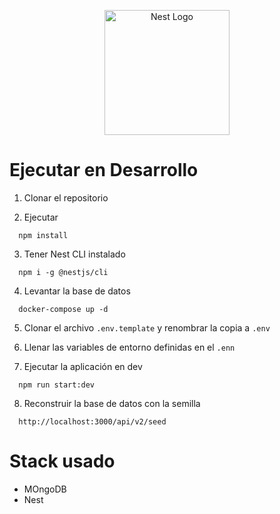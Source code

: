 <p align="center">
  <a href="http://nestjs.com/" target="blank"><img src="https://nestjs.com/img/logo-small.svg" width="200" alt="Nest Logo" /></a>
</p>

# Ejecutar en Desarrollo

1. Clonar el repositorio

2. Ejecutar
```
  npm install
```

3. Tener Nest CLI instalado
```
  npm i -g @nestjs/cli
```

4. Levantar la base de datos
```
  docker-compose up -d
```
5. Clonar el archivo ```.env.template``` y renombrar la copia a ```.env```

6. Llenar las variables de entorno definidas en el ```.enn```

7. Ejecutar la aplicación en dev
```
  npm run start:dev
```

8. Reconstruir la base de datos con la semilla
```
  http://localhost:3000/api/v2/seed
```

# Stack usado
* MOngoDB
* Nest



